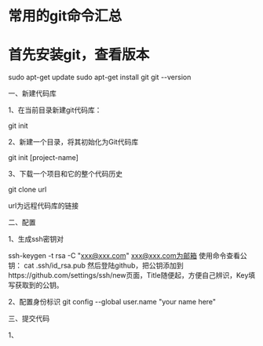 # 常用的git命令汇总

# 首先安装git，查看版本

sudo apt-get update
sudo apt-get install git
git --version

一、新建代码库

1、在当前目录新建git代码库：

git init

2、新建一个目录，将其初始化为Git代码库

git init [project-name]

3、下载一个项目和它的整个代码历史

git clone url

url为远程代码库的链接

二、配置

1、生成ssh密钥对

ssh-keygen -t rsa -C "xxx@xxx.com"
xxx@xxx.com为邮箱
使用命令查看公钥：
cat .ssh/id_rsa.pub
然后登陆github，把公钥添加到https://github.com/settings/ssh/new页面，Title随便起，方便自己辨识，Key填写获取到的公钥。
              
2、配置身份标识
git config --global user.name "your name here"  

三、提交代码

1、
